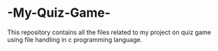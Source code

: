 # -My-Quiz-Game-
This repository contains all the files related to my project on quiz game using file handling in c programming language.

